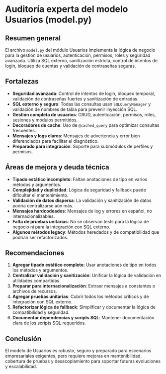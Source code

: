 # Auditoría experta del modelo Usuarios (model.py)

## Resumen general
El archivo `model.py` del módulo Usuarios implementa la lógica de negocio para la gestión de usuarios, autenticación, permisos, roles y seguridad avanzada. Utiliza SQL externo, sanitización estricta, control de intentos de login, bloqueo de cuentas y validación de contraseñas seguras.

## Fortalezas
- **Seguridad avanzada**: Control de intentos de login, bloqueo temporal, validación de contraseñas fuertes y sanitización de entradas.
- **SQL externo y seguro**: Todas las consultas usan `SQLQueryManager` y validación de nombres de tabla para prevenir inyección SQL.
- **Gestión completa de usuarios**: CRUD, autenticación, permisos, roles, sesiones y módulos permitidos.
- **Decoradores de cache**: Uso de `@cached_query` para optimizar consultas frecuentes.
- **Mensajes y logs claros**: Mensajes de advertencia y error bien diferenciados para facilitar el diagnóstico.
- **Preparado para integración**: Soporte para submódulos de perfiles y permisos.

## Áreas de mejora y deuda técnica
- **Tipado estático incompleto**: Faltan anotaciones de tipo en varios métodos y argumentos.
- **Complejidad y duplicidad**: Lógica de seguridad y fallback puede dificultar el mantenimiento.
- **Validación de datos dispersa**: La validación y sanitización de datos podría centralizarse aún más.
- **Mensajes hardcodeados**: Mensajes de log y errores en español, no internacionalizables.
- **Falta de pruebas unitarias**: No se observan tests para la lógica de negocio ni para la integración con SQL externo.
- **Algunos métodos legacy**: Métodos heredados y de compatibilidad que podrían ser refactorizados.

## Recomendaciones
1. **Agregar tipado estático completo**: Usar anotaciones de tipo en todos los métodos y argumentos.
2. **Centralizar validación y sanitización**: Unificar la lógica de validación en utilidades compartidas.
3. **Preparar para internacionalización**: Extraer mensajes a constantes o archivos de recursos.
4. **Agregar pruebas unitarias**: Cubrir todos los métodos críticos y de integración con SQL externo.
5. **Refactorizar lógica de fallback**: Simplificar y documentar la lógica de compatibilidad y seguridad.
6. **Documentar dependencias y scripts SQL**: Mantener documentación clara de los scripts SQL requeridos.

## Conclusión
El modelo de Usuarios es robusto, seguro y preparado para escenarios empresariales exigentes, pero requiere mejoras en mantenibilidad, cobertura de pruebas y desacoplamiento para soportar futuras evoluciones y escalabilidad.
